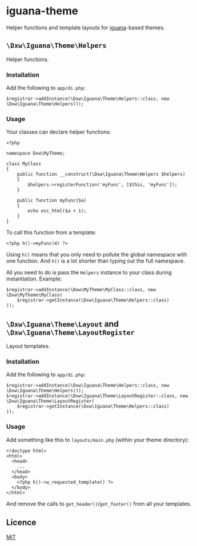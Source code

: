 # iguana-theme

Helper functions and template layouts for [iguana](https://github.com/dxw/iguana)-based themes.

## `\Dxw\Iguana\Theme\Helpers`

Helper functions.

### Installation

Add the following to `app/di.php`:

```
$registrar->addInstance(\Dxw\Iguana\Theme\Helpers::class, new \Dxw\Iguana\Theme\Helpers());
```

### Usage

Your classes can declare helper functions:

```
<?php

namespace Dxw\MyTheme;

class MyClass
{
    public function __construct(\Dxw\Iguana\Theme\Helpers $helpers)
    {
        $helpers->registerFunction('myFunc', [$this, 'myFunc']);
    }

    public function myFunc($a)
    {
        echo esc_html($a + 1);
    }
}
```

To call this function from a template:

```
<?php h()->myFunc(4) ?>
```

Using `h()` means that you only need to pollute the global namespace with one function. And `h()` is a lot shorter than typing out the full namespace.

All you need to do is pass the `Helpers` instance to your class during instantiation. Example:

```
$registrar->addInstance(\Dxw\MyTheme\MyClass::class, new \Dxw\MyTheme\MyClass(
    $registrar->getInstance(\Dxw\Iguana\Theme\Helpers::class)
));
```

## `\Dxw\Iguana\Theme\Layout` and `\Dxw\Iguana\Theme\LayoutRegister`

Layout templates.

### Installation

Add the following to `app/di.php`:

```
$registrar->addInstance(\Dxw\Iguana\Theme\Helpers::class, new \Dxw\Iguana\Theme\Helpers());
$registrar->addInstance(\Dxw\Iguana\Theme\LayoutRegister::class, new \Dxw\Iguana\Theme\LayoutRegister(
    $registrar->getInstance(\Dxw\Iguana\Theme\Helpers::class)
));
```

### Usage

Add something like this to `layouts/main.php` (within your theme directory):

```
<!doctype html>
<html>
  <head>
    ...
  </head>
  <body>
    <?php h()->w_requested_template() ?>
  </body>
</html>
```

And remove the calls to `get_header()`/`get_footer()` from all your templates.

## Licence

[MIT](COPYING.md)
